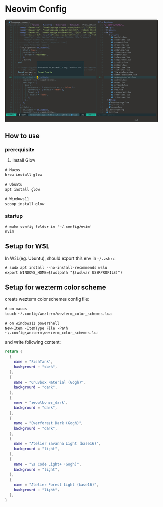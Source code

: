 # Neovim Config

<img src="./assets/screen_shot.png" />

## How to use

### prerequisite

1. Install Glow
```shell
# Macos
brew install glow

# Ubuntu
apt install glow

# Windows11
scoop install glow
```

### startup

```shell
# make config folder in '~/.config/nvim'
nvim
```

## Setup for WSL

In WSL(eg. Ubuntu), should export this env in `~/.zshrc`:
```shell
# sudo apt install --no-install-recommends wslu
export WINDOWS_HOME=$(wslpath "$(wslvar USERPROFILE)")
```

## Setup for wezterm color scheme
create wezterm color schemes config file:

```shell
# on macos
touch ~/.config/wezterm/wezterm_color_schemes.lua

# on windows11 powershell
New-Item -ItemType File -Path ~\.config\wezterm\wezterm_color_schemes.lua
```

and write following content:
```lua
return {
  {
    name = "FishTank",
    background = "dark",
  },
  {
    name = "Gruvbox Material (Gogh)",
    background = "dark",
  },
  {
    name = "seoulbones_dark",
    background = "dark",
  },
  {
    name = "Everforest Dark (Gogh)",
    background = "dark",
  },
  {
    name = "Atelier Savanna Light (base16)",
    background = "light",
  },
  {
    name = "Vs Code Light+ (Gogh)",
    background = "light",
  },
  {
    name = "Atelier Forest Light (base16)",
    background = "light",
  },
}
```
